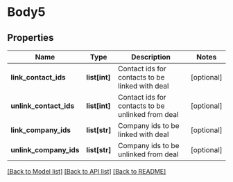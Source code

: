 # Body5

## Properties
Name | Type | Description | Notes
------------ | ------------- | ------------- | -------------
**link_contact_ids** | **list[int]** | Contact ids for contacts to be linked with deal | [optional] 
**unlink_contact_ids** | **list[int]** | Contact ids for contacts to be unlinked from deal | [optional] 
**link_company_ids** | **list[str]** | Company ids to be linked with deal | [optional] 
**unlink_company_ids** | **list[str]** | Company ids to be unlinked from deal | [optional] 

[[Back to Model list]](../README.md#documentation-for-models) [[Back to API list]](../README.md#documentation-for-api-endpoints) [[Back to README]](../README.md)


